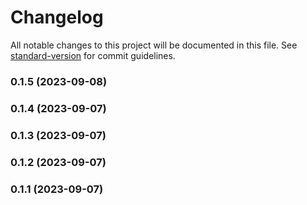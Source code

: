 # Changelog

All notable changes to this project will be documented in this file. See [standard-version](https://github.com/conventional-changelog/standard-version) for commit guidelines.

### 0.1.5 (2023-09-08)

### 0.1.4 (2023-09-07)

### 0.1.3 (2023-09-07)

### 0.1.2 (2023-09-07)

### 0.1.1 (2023-09-07)
